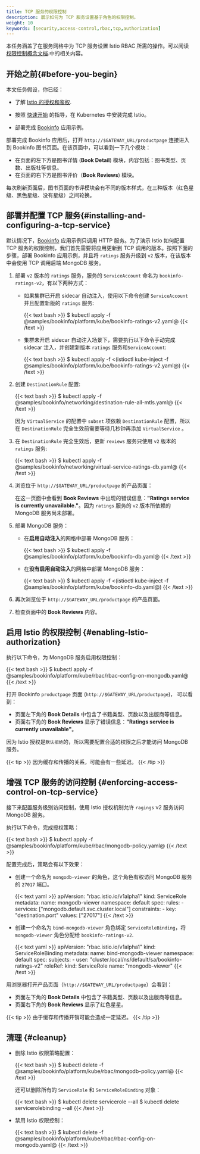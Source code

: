 ```yaml
---
title: TCP 服务的权限控制
description: 展示如何为 TCP 服务设置基于角色的权限控制。
weight: 10
keywords: [security,access-control,rbac,tcp,authorization]
---
```


本任务涵盖了在服务网格中为 TCP 服务设置 Istio RBAC 所需的操作。可以阅读[权限控制概念文档](/zh/docs/concepts/security/#authorization).中的相关内容。

## 开始之前{#before-you-begin}

本文任务假设，你已经：

* 了解 [Istio 的授权和鉴权](/zh/docs/concepts/security/#authorization).

* 按照 [快速开始](/zh/docs/setup/install/kubernetes/) 的指导，在 Kubernetes 中安装完成 Istio。

* 部署完成 [Bookinfo](/zh/docs/examples/bookinfo/#deploying-the-application) 应用示例。

部署完成 Bookinfo 应用后，打开 `http://$GATEWAY_URL/productpage` 连接进入到 Bookinfo 图书页面。在该页面中，可以看到一下几个模块：

* 在页面的左下方是图书详情 (**Book Detail**) 模块，内容包括：图书类型、页数、出版社等信息。
* 在页面的右下方是图书评价（**Book Reviews**) 模块。

每次刷新页面后，图书页面的书评模块会有不同的版本样式，在三种版本（红色星级、黑色星级、没有星级）之间轮换。

## 部署并配置 TCP 服务{#installing-and-configuring-a-tcp-service}

默认情况下，[Bookinfo](/zh/docs/examples/bookinfo/) 应用示例只调用 HTTP 服务。为了演示 Istio 如何配置 TCP 服务的权限控制，我们首先需要将应用更新到 TCP 调用的版本。按照下面的步骤，部署 Bookinfo 应用示例，并且将 `ratings` 服务升级到 `v2` 版本，在该版本中会使用 TCP 调用后端 MongoDB 服务。

1. 部署 `v2` 版本的 `ratings` 服务，服务的 `ServiceAccount` 命名为 `bookinfo-ratings-v2`，有以下两种方式：

    * 如果集群已开启 sidecar 自动注入，使用以下命令创建 `ServiceAccount` 并且配置新版的 `ratings` 服务:

        {{< text bash >}}
        $ kubectl apply -f @samples/bookinfo/platform/kube/bookinfo-ratings-v2.yaml@
        {{< /text >}}

    * 集群未开启 sidecar 自动注入场景下，需要执行以下命令手动完成 sidecar 注入，并创建新版本 `ratings` 服务和`ServiceAccount`:

        {{< text bash >}}
        $ kubectl apply -f <(istioctl kube-inject -f @samples/bookinfo/platform/kube/bookinfo-ratings-v2.yaml@)
        {{< /text >}}

1. 创建 `DestinationRule` 配置:

    {{< text bash >}}
    $ kubectl apply -f @samples/bookinfo/networking/destination-rule-all-mtls.yaml@
    {{< /text >}}

    因为 `VirtualService` 的配置中 `subset` 项依赖 `DestinationRule` 配置，所以在 `DestinationRule` 完全生效前需要等待几秒钟再添加 `VirtualService` 。

1. 在 `DestinationRule` 完全生效后，更新 `reviews` 服务只使用 `v2` 版本的 `ratings` 服务:

    {{< text bash >}}
    $ kubectl apply -f @samples/bookinfo/networking/virtual-service-ratings-db.yaml@
    {{< /text >}}

1. 浏览位于 `http://$GATEWAY_URL/productpage` 的产品页面：

    在这一页面中会看到 **Book Reviews** 中出现的错误信息：**"Ratings service is currently unavailable."**。因为 `ratings` 服务的 `v2` 版本所依赖的 MongoDB 服务尚未部署。

1. 部署 MongoDB 服务：

    * 在**启用自动注入**的网格中部署 MongoDB 服务：

        {{< text bash >}}
        $ kubectl apply -f @samples/bookinfo/platform/kube/bookinfo-db.yaml@
        {{< /text >}}

    * 在**没有启用自动注入**的网格中部署 MongoDB 服务：

        {{< text bash >}}
        $ kubectl apply -f <(istioctl kube-inject -f @samples/bookinfo/platform/kube/bookinfo-db.yaml@)
        {{< /text >}}

1. 再次浏览位于 `http://$GATEWAY_URL/productpage` 的产品页面。

1. 检查页面中的 **Book Reviews** 内容。

## 启用 Istio 的权限控制 {#enabling-Istio-authorization}

执行以下命令，为 MongoDB 服务启用权限控制：

{{< text bash >}}
$ kubectl apply -f @samples/bookinfo/platform/kube/rbac/rbac-config-on-mongodb.yaml@
{{< /text >}}

打开 Bookinfo `productpage` 页面 (`http://$GATEWAY_URL/productpage`)， 可以看到：

* 页面左下角的 **Book Details** 中包含了书籍类型、页数以及出版商等信息。
* 页面右下角的 **Book Reviews** 显示了错误信息：**"Ratings service is currently unavailable"**。

因为 Istio 授权是`默认拒绝`的，所以需要配置合适的权限之后才能访问 MongoDB 服务。

{{< tip >}}
因为缓存和传播的关系，可能会有一些延迟。
{{< /tip >}}

## 增强 TCP 服务的访问控制 {#enforcing-access-control-on-tcp-service}

接下来配置服务级别访问控制，使用 Istio 授权机制允许 `ragings` v2 服务访问 MongoDB 服务。

执行以下命令，完成授权策略：

{{< text bash >}}
$ kubectl apply -f @samples/bookinfo/platform/kube/rbac/mongodb-policy.yaml@
{{< /text >}}

配置完成后，策略会有以下效果：

* 创建一个命名为 `mongodb-viewer` 的角色，这个角色有权访问 MongoDB 服务的 `27017` 端口。

    {{< text yaml >}}
    apiVersion: "rbac.istio.io/v1alpha1"
    kind: ServiceRole
    metadata:
      name: mongodb-viewer
      namespace: default
    spec:
      rules:
      - services: ["mongodb.default.svc.cluster.local"]
        constraints:
        - key: "destination.port"
          values: ["27017"]
    {{< /text >}}

* 创建一个命名为 `bind-mongodb-viewer` 角色绑定 `ServiceRoleBinding`，将 `mongodb-viewer` 角色分配给 `bookinfo-ratings-v2`.

    {{< text yaml >}}
    apiVersion: "rbac.istio.io/v1alpha1"
    kind: ServiceRoleBinding
    metadata:
      name: bind-mongodb-viewer
      namespace: default
    spec:
      subjects:
      - user: "cluster.local/ns/default/sa/bookinfo-ratings-v2"
      roleRef:
        kind: ServiceRole
        name: "mongodb-viewer"
    {{< /text >}}

用浏览器打开产品页面（`http://$GATEWAY_URL/productpage`）会看到：

* 页面左下角的 **Book Details** 中包含了书籍类型、页数以及出版商等信息。
* 页面右下角的 **Book Reviews** 显示了红色星星。

{{< tip >}}
由于缓存和传播开销可能会造成一定延迟。
{{< /tip >}}

## 清理 {#cleanup}

*   删除 Istio 权限策略配置：

    {{< text bash >}}
    $ kubectl delete -f @samples/bookinfo/platform/kube/rbac/mongodb-policy.yaml@
    {{< /text >}}

    还可以删除所有的 `ServiceRole` 和 `ServiceRoleBinding` 对象：

    {{< text bash >}}
    $ kubectl delete servicerole --all
    $ kubectl delete servicerolebinding --all
    {{< /text >}}

*   禁用 Istio 权限控制：

    {{< text bash >}}
    $ kubectl delete -f @samples/bookinfo/platform/kube/rbac/rbac-config-on-mongodb.yaml@
    {{< /text >}}
